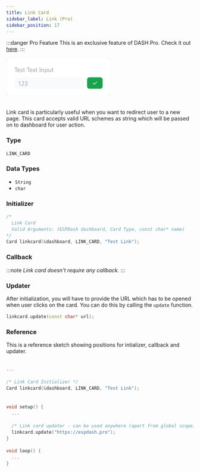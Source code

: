 ```yaml
---
title: Link Card
sidebar_label: Link (Pro)
sidebar_position: 17
---
```


:::danger Pro Feature
This is an exclusive feature of DASH Pro. Check it out [here](https://espdash.pro).
:::

<img className="card-preview" src="/img/v4/text-input-card.png" width="280px" alt="Text Input Card Preview" />

<br/>
<br/>

Link card is particularly useful when you want to redirect user to a new page. This card accepts valid URL schemes as string which will be passed on to dashboard for user action.


### Type
`LINK_CARD`


### Data Types
- `String`
- `char`


### Initializer
```cpp
/* 
  Link Card
  Valid Arguments: (ESPDash dashboard, Card Type, const char* name)
*/
Card linkcard(&dashboard, LINK_CARD, "Test Link");
```

### Callback

:::note
*Link card doesn't require any callback.*
:::

### Updater

After initialization, you will have to provide the URL which has to be opened when user clicks on the card. You can do this by calling the `update` function.

```cpp
linkcard.update(const char* url);
```

### Reference
This is a reference sketch showing positions for intializer, callback and updater.


<!-- A complete dummy sketch showing positions for intializer, callback and updater -->
```cpp

...

/* Link Card Initializer */
Card linkcard(&dashboard, LINK_CARD, "Test Link");


void setup() {
  ...

  /* Link card updater - can be used anywhere (apart from global scope) */
  linkcard.update("https://espdash.pro");
}

void loop() {
  ...
}

```

